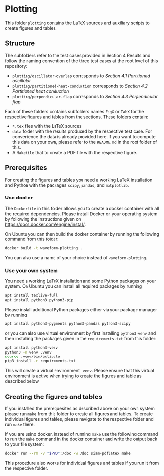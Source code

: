 # Plotting

This folder `plotting` contains the LaTeX sources and auxiliary scripts to create figures and tables.

## Structure

The subfolders refer to the test cases provided in Section 4 Results and follow the naming convention of the three test cases at the root level of this repository:

* `plotting/oscillator-overlap` corresponds to *Section 4.1 Partitioned oscillator*
* `plotting/partitioned-heat-conduction` corresponds to *Section 4.2 Partitioned heat conduction*
* `plotting/perpendicular-flap` corresponds to *Section 4.3 Perpendicular flap*

Each of these folders contains subfolders names `FigX` or `TabX` for the respective figures and tables from the sections. These folders contain:

* `*.tex` files with the LaTeX sources
* `data` folder with the results produced by the respective test case. For convenience the data is already provided here. If you want to compute this data on your own, please refer to the `README.md` in the root folder of this.
* A `Makefile` that to create a PDF file with the respective figure.

## Prerequisites

For creating the figures and tables you need a working LaTeX installation and Python with the packages `scipy`, `pandas`, and `matplotlib`.

### Use docker

The `Dockerfile` in this folder allows you to create a docker container with all the required dependencies. Please install Docker on your operating system by following the instructions given on https://docs.docker.com/engine/install/.

On Ubuntu you can then build the docker container by running the following command from this folder:

```sh
docker build -t waveform-plotting .
```

You can also use a name of your choice instead of `waveform-plotting`.

### Use your own system

You need a working LaTeX installation and some Python packages on your system. On Ubuntu you can install all required packages by running

```sh
apt install texlive-full
apt install python3 python3-pip
```

Please install additional Python packages either via your package manager by running

```sh
apt install python3-pygments python3-pandas python3-scipy
```

or you can also use virtual environment by first installing `python3-venv` and then installing the packages given in the `requirements.txt` from this folder:

```sh
apt install python3-venv
python3 -m venv .venv
source .venv/bin/activate
pip3 install -r requirements.txt
```

This will create a virtual environment `.venv`. Please ensure that this virtual environment is active when trying to create the figures and table as described below

## Creating the figures and tables

If you installed the prerequesites as described above on your own system please run `make` from this folder to create all figures and tables. To create individual figures and tables, please navigate to the respective folder and run `make` there.

If you are using docker, instead of running `make` use the following command to run the `make` command in the docker container and write the output back to your file system:

```sh
docker run --rm -v "$PWD":/doc -w /doc siam-pdflatex make
```

This procedure also works for individual figures and tables if you run it from the respective folder.